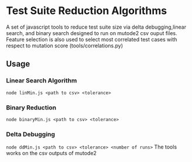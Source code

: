 # Test Suite Reduction Algorithms
A set of javascript tools to reduce test suite size via delta debugging,linear search, and binary search designed to run on mutode2 csv ouput files. Feature selection is also used to select most correlated test cases with respect to mutation score (tools/correlations.py)  
## Usage
### Linear Search Algorithm
`node linMin.js <path to csv> <tolerance>`

### Binary Reduction
`node binaryMin.js <path to csv> <tolerance>`  

### Delta Debugging
`node ddMin.js <path to csv> <tolerance> <number of runs>`
The tools works on the csv outputs of mutode2
